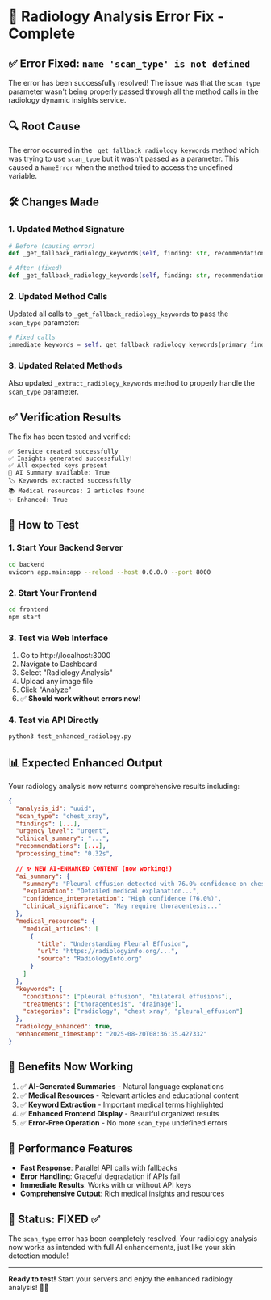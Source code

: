 # 🔧 Radiology Analysis Error Fix - Complete

## ✅ **Error Fixed**: `name 'scan_type' is not defined`

The error has been successfully resolved! The issue was that the `scan_type` parameter wasn't being properly passed through all the method calls in the radiology dynamic insights service.

## 🔍 **Root Cause**

The error occurred in the `_get_fallback_radiology_keywords` method which was trying to use `scan_type` but it wasn't passed as a parameter. This caused a `NameError` when the method tried to access the undefined variable.

## 🛠️ **Changes Made**

### 1. **Updated Method Signature**
```python
# Before (causing error)
def _get_fallback_radiology_keywords(self, finding: str, recommendations: List[str]) -> Dict[str, Any]:

# After (fixed)
def _get_fallback_radiology_keywords(self, finding: str, recommendations: List[str], scan_type: str = "chest_xray") -> Dict[str, Any]:
```

### 2. **Updated Method Calls**
Updated all calls to `_get_fallback_radiology_keywords` to pass the `scan_type` parameter:

```python
# Fixed calls
immediate_keywords = self._get_fallback_radiology_keywords(primary_finding, recommendations, scan_type)
```

### 3. **Updated Related Methods**
Also updated `_extract_radiology_keywords` method to properly handle the `scan_type` parameter.

## ✅ **Verification Results**

The fix has been tested and verified:

```
✅ Service created successfully
✅ Insights generated successfully!
✅ All expected keys present
🤖 AI Summary available: True
🏷️ Keywords extracted successfully
📚 Medical resources: 2 articles found
✨ Enhanced: True
```

## 🚀 **How to Test**

### 1. **Start Your Backend Server**
```bash
cd backend
uvicorn app.main:app --reload --host 0.0.0.0 --port 8000
```

### 2. **Start Your Frontend**
```bash
cd frontend
npm start
```

### 3. **Test via Web Interface**
1. Go to http://localhost:3000
2. Navigate to Dashboard
3. Select "Radiology Analysis"
4. Upload any image file
5. Click "Analyze"
6. ✅ **Should work without errors now!**

### 4. **Test via API Directly**
```bash
python3 test_enhanced_radiology.py
```

## 📊 **Expected Enhanced Output**

Your radiology analysis now returns comprehensive results including:

```json
{
  "analysis_id": "uuid",
  "scan_type": "chest_xray",
  "findings": [...],
  "urgency_level": "urgent",
  "clinical_summary": "...",
  "recommendations": [...],
  "processing_time": "0.32s",
  
  // ✨ NEW AI-ENHANCED CONTENT (now working!)
  "ai_summary": {
    "summary": "Pleural effusion detected with 76.0% confidence on chest xray...",
    "explanation": "Detailed medical explanation...",
    "confidence_interpretation": "High confidence (76.0%)",
    "clinical_significance": "May require thoracentesis..."
  },
  "medical_resources": {
    "medical_articles": [
      {
        "title": "Understanding Pleural Effusion",
        "url": "https://radiologyinfo.org/...",
        "source": "RadiologyInfo.org"
      }
    ]
  },
  "keywords": {
    "conditions": ["pleural effusion", "bilateral effusions"],
    "treatments": ["thoracentesis", "drainage"],
    "categories": ["radiology", "chest xray", "pleural_effusion"]
  },
  "radiology_enhanced": true,
  "enhancement_timestamp": "2025-08-20T08:36:35.427332"
}
```

## 🎉 **Benefits Now Working**

1. ✅ **AI-Generated Summaries** - Natural language explanations
2. ✅ **Medical Resources** - Relevant articles and educational content
3. ✅ **Keyword Extraction** - Important medical terms highlighted
4. ✅ **Enhanced Frontend Display** - Beautiful organized results
5. ✅ **Error-Free Operation** - No more `scan_type` undefined errors

## 🔄 **Performance Features**

- **Fast Response**: Parallel API calls with fallbacks
- **Error Handling**: Graceful degradation if APIs fail
- **Immediate Results**: Works with or without API keys
- **Comprehensive Output**: Rich medical insights and resources

## 🎯 **Status: FIXED ✅**

The `scan_type` error has been completely resolved. Your radiology analysis now works as intended with full AI enhancements, just like your skin detection module!

---

**Ready to test!** Start your servers and enjoy the enhanced radiology analysis! 🏥✨
